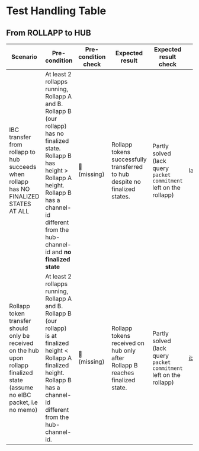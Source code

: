 # Test Handling Table

## From ROLLAPP to HUB

| Scenario | Pre-condition | Pre-condition check | Expected result | Expected result check | Covered By |
|----------|---------------|---------------------|-----------------|-----------------------|------------|
| IBC transfer from rollapp to hub succeeds when rollapp has NO FINALIZED STATES AT ALL | At least 2 rollapps running, Rollapp A and B. Rollapp B (our rollapp) has no finalized state. Rollapp B has height > Rollapp A height. Rollapp B has a channel-id different from the hub-channel-id and **no finalized state**| 🛑 <br> (missing) | Rollapp tokens successfully transferred to hub despite no finalized states. | Partly solved <br> (lack query `packet commitment` left on the rollapp) | lacking |
| Rollapp token transfer should only be received on the hub upon rollapp finalized state (assume no eIBC packet, i.e no memo) | At least 2 rollapps running, Rollapp A and B. Rollapp B (our rollapp) is at finalized height < Rollapp A finalized height. Rollapp B has a channel-id different from the hub-channel-id. | 🛑 <br> (missing) | Rollapp tokens received on hub only after Rollapp B reaches finalized state. | Partly solved <br> (lack query `packet commitment` left on the rollapp) | [ibc_grace_period_test](../tests/ibc_grace_period_test.go) |
